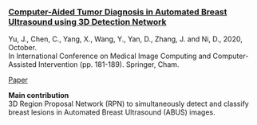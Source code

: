 ### <ins>Computer-Aided Tumor Diagnosis in Automated Breast Ultrasound using 3D Detection Network</ins>

Yu, J., Chen, C., Yang, X., Wang, Y., Yan, D., Zhang, J. and Ni, D., 2020, October.  
In International Conference on Medical Image Computing and Computer-Assisted Intervention (pp. 181-189). Springer, Cham.

[Paper](https://arxiv.org/abs/2007.16133)

**Main contribution**  
3D Region Proposal Network (RPN) to simultaneously detect and classify breast lesions in Automated Breast Ultrasound (ABUS) images.

